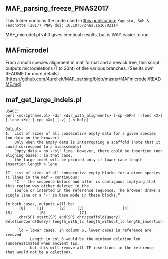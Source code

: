 ## MAF_parsing_freeze_PNAS2017
This folder contains the code used in [this publication:](http://www.pnas.org/content/114/8/E1460)
`Kapusta, Suh & Feschotte (2017) PNAS doi: 10.1073/pnas.1616702114`

MAF_microdel.pl v4.0 gives identical results, but is WAY easier to run.

## MAFmicrodel
From a multi species alignment in maf format and a newick tree, this script outputs microdeletions (1 to 30nt) of the various branches.
(See its own README for more details)[https://github.com/4ureliek/MAF_parsing/blob/master/MAFmicrodel/README.md]

## maf_get_large_indels.pl
	USAGE:
	perl <scriptname.pl> -dir <dir_with_alignments> [-sp <SP>] [-lenc <X>] [-lene <X>] [-cpu <X>] [-v] [-h|help]
    	
	Outputs:
	I.  List of sizes of all consecutive empty data for a given species (no data on the browser)
	    Only when the empty data is interrupting a scaffold (note that it could correspond to a misassembly)
	    Empty data = no \"s\" line. However, there could be insertion (non aligning bases): in that case,
	    the large indel will be printed only if lower case length - insertion length > lene
	      
	II. List of sizes of all consecutive empty blocks for a given species (C lines in the maf = continuous:
	    "C -- the sequence before and after is contiguous implying that this region was either deleted in the 
	    source or inserted in the reference sequence. The browser draws a single line or a '-' in base mode in these blocks."

	In both cases, outputs will be:
	      [0]     [1]       [2]     [3]                 [4]                  [5]            [6]               [7]
	      chr(SP) start(SP) end(SP) chr/scaffold(Query) DeletionCoord(Query) length_with_lc length_without_lc length_insertion

	      lc = lower cases. In column 6, lower cases in reference are removed 
	           Length in col 6 would be the minimum deletion len (underestimated when ancient TEs, 
	           but this will remove all TE insertions in the reference that would not be a deletion).

